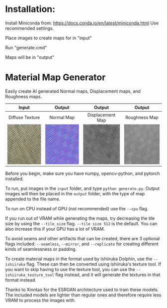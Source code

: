 # Installation:

Install Miniconda from: https://docs.conda.io/en/latest/miniconda.html
Use recommended settings.

Place images to create maps for in "input"

Run "generate.cmd"

Maps will be in "output"


# Material Map Generator

Easily create AI generated Normal maps, Displacement maps, and Roughness maps.

|Input|Output|Output|Output|
|:-:|:-:|:-:|:-:|
|Diffuse Texture|Normal Map|Displacement Map|Roughness Map|
|<img src="./input/example.png" width="128" height="128">|<img src="./output/example_Normal.png" width="128" height="128">|<img src="./output/example_Displacement.png" width="128" height="128">|<img src="./output/example_Roughness.png" width="128" height="128">|

Before you begin, make sure you have numpy, opencv-python, and pytorch installed.

To run, put images in the `input` folder, and type `python generate.py`. Output images will then be placed in the `output` folder, with the type of map appended to the file name.

To run on CPU instead of GPU (not recommended) use the `--cpu` flag.

If you run out of VRAM while generating the maps, try decreasing the tile size by using the `--tile_size` flag. `--tile size 512` is the default. You can also increase this if your GPU has a lot of VRAM.

To avoid seams and other artifacts that can be created, there are 3 optional flags included: `--seamless`, `--mirror`, and `--replicate` for creating different kinds of seamlessness or padding.

To create material maps in the format used by Ishiiruka Dolphin, use the `--ishiiruka` flag. These can then be converted using Ishiiruka's texture tool. If you want to skip having to use the texture tool, you can use the `--ishiiruka_texture_tool` flag instead, and it will generate the textures in that format instead.

Thanks to Xinntao for the ESRGAN architecture used to train these models. The included models are lighter than regular ones and therefore require less VRAM to process the images with.
